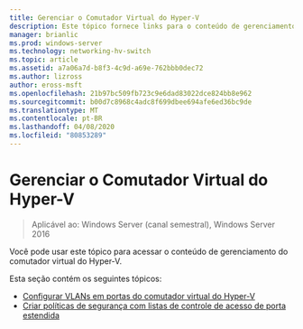 ```yaml
---
title: Gerenciar o Comutador Virtual do Hyper-V
description: Este tópico fornece links para o conteúdo de gerenciamento do comutador virtual do Hyper-V para o Windows Server 2016.
manager: brianlic
ms.prod: windows-server
ms.technology: networking-hv-switch
ms.topic: article
ms.assetid: a7a06a7d-b8f3-4c9d-a69e-762bbb0dec72
ms.author: lizross
author: eross-msft
ms.openlocfilehash: 21b97bc509fb723c9e6dad83022dce824bb8e962
ms.sourcegitcommit: b00d7c8968c4adc8f699dbee694afe6ed36bc9de
ms.translationtype: MT
ms.contentlocale: pt-BR
ms.lasthandoff: 04/08/2020
ms.locfileid: "80853289"
---
```

# <a name="manage-hyper-v-virtual-switch"></a>Gerenciar o Comutador Virtual do Hyper-V

>Aplicável ao: Windows Server (canal semestral), Windows Server 2016

Você pode usar este tópico para acessar o conteúdo de gerenciamento do comutador virtual do Hyper-V.

Esta seção contém os seguintes tópicos:

- [Configurar VLANs em portas do comutador virtual do Hyper-V](Configure-and-View-VLAN-Settings-on-Hyper-V-Virtual-Switch-Ports.md)
- [Criar políticas de segurança com listas de controle de acesso de porta estendida](Create-Security-Policies-with-Extended-Port-Access-Control-Lists.md)


